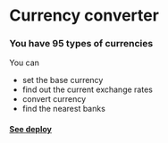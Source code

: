 # Currency converter

### You have 95 types of currencies

You can

- set the base currency
- find out the current exchange rates
- convert currency
- find the nearest banks

#### [See deploy](https://currency-converter-ts-vert.vercel.app/)
